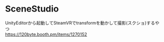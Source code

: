 # SceneStudio
UnityEditorから起動してSteamVRでtransformを動かして撮影(スクショ)するやつ  
https://120byte.booth.pm/items/1270152
